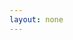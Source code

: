 ```yaml
---
layout: none
---
```


<script setup>
  import { onMounted } from 'vue';
  import PageB from './b.txt?raw';

  onMounted(async () => {
    const { default: useApp } = await import('./app.js');
    useApp().then(app => app.$update());

    if (typeof window !== 'undefined') {
      document.documentElement.classList.add('story');
    }
  });

</script>

<div v-html="PageB" />
